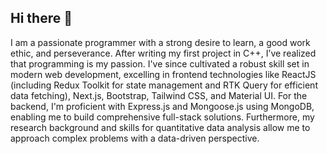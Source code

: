 ## Hi there 👋

I am a passionate programmer with a strong desire to learn, a good work ethic, and perseverance. After writing my first project in C++, I’ve realized that programming is my passion. I've since cultivated a robust skill set in modern web development, excelling in frontend technologies like ReactJS (including Redux Toolkit for state management and RTK Query for efficient data fetching), Next.js, Bootstrap, Tailwind CSS, and Material UI. For the backend, I'm proficient with Express.js and Mongoose.js using MongoDB, enabling me to build comprehensive full-stack solutions. Furthermore, my research background and skills for quantitative data analysis allow me to approach complex problems with a data-driven perspective.

<!--
**HtunAungKyaw73/htunaungkyaw73** is a ✨ _special_ ✨ repository because its `README.md` (this file) appears on your GitHub profile.

Here are some ideas to get you started:

- 🔭 I’m currently working on ...
- 🌱 I’m currently learning ...
- 👯 I’m looking to collaborate on ...
- 🤔 I’m looking for help with ...
- 💬 Ask me about ...
- 📫 How to reach me: ...
- 😄 Pronouns: ...
- ⚡ Fun fact: ...
-->
